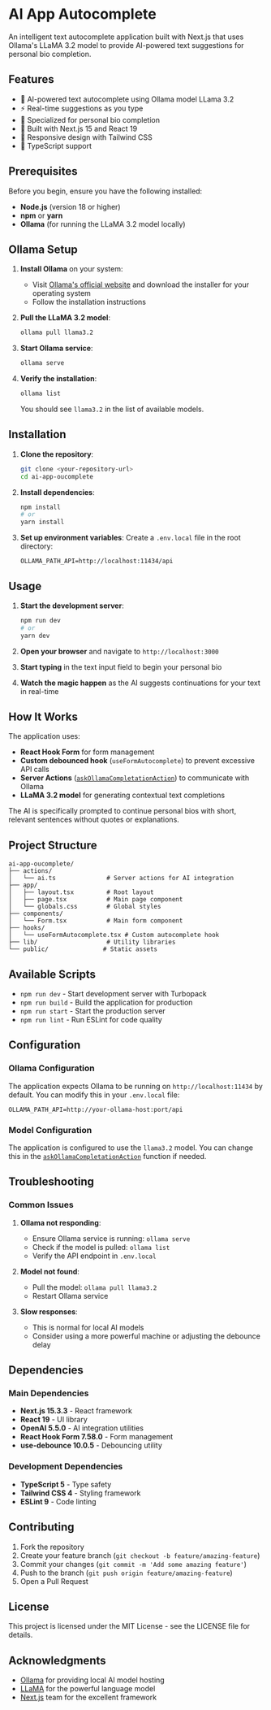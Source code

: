 # AI App Autocomplete

An intelligent text autocomplete application built with Next.js that uses Ollama's LLaMA 3.2 model to provide AI-powered text suggestions for personal bio completion.

## Features

- 🤖 AI-powered text autocomplete using Ollama model LLama 3.2
- ⚡ Real-time suggestions as you type
- 🎯 Specialized for personal bio completion
- 🚀 Built with Next.js 15 and React 19
- 📱 Responsive design with Tailwind CSS
- 🔧 TypeScript support

## Prerequisites

Before you begin, ensure you have the following installed:

- **Node.js** (version 18 or higher)
- **npm** or **yarn**
- **Ollama** (for running the LLaMA 3.2 model locally)

## Ollama Setup

1. **Install Ollama** on your system:

   - Visit [Ollama's official website](https://ollama.ai) and download the installer for your operating system
   - Follow the installation instructions

2. **Pull the LLaMA 3.2 model**:

   ```bash
   ollama pull llama3.2
   ```

3. **Start Ollama service**:

   ```bash
   ollama serve
   ```

4. **Verify the installation**:
   ```bash
   ollama list
   ```
   You should see `llama3.2` in the list of available models.

## Installation

1. **Clone the repository**:

   ```bash
   git clone <your-repository-url>
   cd ai-app-oucomplete
   ```

2. **Install dependencies**:

   ```bash
   npm install
   # or
   yarn install
   ```

3. **Set up environment variables**:
   Create a `.env.local` file in the root directory:
   ```env
   OLLAMA_PATH_API=http://localhost:11434/api
   ```

## Usage

1. **Start the development server**:

   ```bash
   npm run dev
   # or
   yarn dev
   ```

2. **Open your browser** and navigate to `http://localhost:3000`

3. **Start typing** in the text input field to begin your personal bio

4. **Watch the magic happen** as the AI suggests continuations for your text in real-time

## How It Works

The application uses:

- **React Hook Form** for form management
- **Custom debounced hook** (`useFormAutocomplete`) to prevent excessive API calls
- **Server Actions** ([`askOllamaCompletationAction`](actions/ai.ts)) to communicate with Ollama
- **LLaMA 3.2 model** for generating contextual text completions

The AI is specifically prompted to continue personal bios with short, relevant sentences without quotes or explanations.

## Project Structure

```
ai-app-oucomplete/
├── actions/
│   └── ai.ts              # Server actions for AI integration
├── app/
│   ├── layout.tsx         # Root layout
│   ├── page.tsx           # Main page component
│   └── globals.css        # Global styles
├── components/
│   └── Form.tsx           # Main form component
├── hooks/
│   └── useFormAutocomplete.tsx # Custom autocomplete hook
├── lib/                   # Utility libraries
└── public/               # Static assets
```

## Available Scripts

- `npm run dev` - Start development server with Turbopack
- `npm run build` - Build the application for production
- `npm run start` - Start the production server
- `npm run lint` - Run ESLint for code quality

## Configuration

### Ollama Configuration

The application expects Ollama to be running on `http://localhost:11434` by default. You can modify this in your `.env.local` file:

```env
OLLAMA_PATH_API=http://your-ollama-host:port/api
```

### Model Configuration

The application is configured to use the `llama3.2` model. You can change this in the [`askOllamaCompletationAction`](actions/ai.ts) function if needed.

## Troubleshooting

### Common Issues

1. **Ollama not responding**:

   - Ensure Ollama service is running: `ollama serve`
   - Check if the model is pulled: `ollama list`
   - Verify the API endpoint in `.env.local`

2. **Model not found**:

   - Pull the model: `ollama pull llama3.2`
   - Restart Ollama service

3. **Slow responses**:
   - This is normal for local AI models
   - Consider using a more powerful machine or adjusting the debounce delay

## Dependencies

### Main Dependencies

- **Next.js 15.3.3** - React framework
- **React 19** - UI library
- **OpenAI 5.5.0** - AI integration utilities
- **React Hook Form 7.58.0** - Form management
- **use-debounce 10.0.5** - Debouncing utility

### Development Dependencies

- **TypeScript 5** - Type safety
- **Tailwind CSS 4** - Styling framework
- **ESLint 9** - Code linting

## Contributing

1. Fork the repository
2. Create your feature branch (`git checkout -b feature/amazing-feature`)
3. Commit your changes (`git commit -m 'Add some amazing feature'`)
4. Push to the branch (`git push origin feature/amazing-feature`)
5. Open a Pull Request

## License

This project is licensed under the MIT License - see the LICENSE file for details.

## Acknowledgments

- [Ollama](https://ollama.ai) for providing local AI model hosting
- [LLaMA](https://llama.meta.com/) for the powerful language model
- [Next.js](https://nextjs.org) team for the excellent framework

